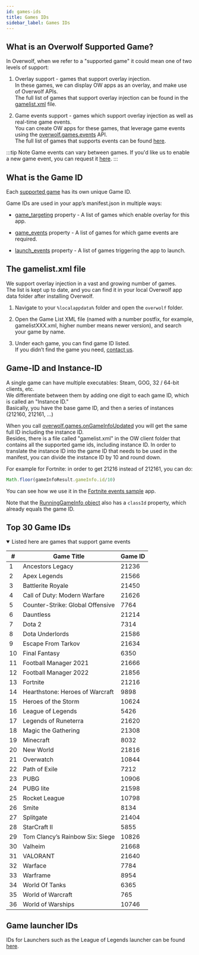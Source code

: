 ```yaml
---
id: games-ids
title: Games IDs
sidebar_label: Games IDs
---
```


## What is an Overwolf Supported Game?

In Overwolf, when we refer to a "supported game" it could mean one of two levels of support:

1. Overlay support - games that support overlay injection.  
   In these games, we can display OW apps as an overlay, and make use of Overwolf APIs.  
   The full list of games that support overlay injection can be found in the [gamelist.xml](#the-gamelistxml-file) file.

2. Game events support - games which support overlay injection as well as real-time game events.  
   You can create OW apps for these games, that leverage game events using the [overwolf.games.events](overwolf-games-events) API.   
   The full list of games that supports events can be found [here](../status/all).

 :::tip Note
 Game events can vary between games. If you'd like us to enable a new game event, you can request it [here](https://discuss.overwolf.com/c/game-events-features/42).
 :::

## What is the Game ID

Each [supported game](#what-is-an-overwolf-supported-game) has its own unique Game ID.

Game IDs are used in your app’s manifest.json in multiple ways:  

* [game_targeting](manifest-json#game_targeting) property - A list of games which enable overlay for this app.  

* [game_events](manifest-json#game_events) property - A list of games for which game events are required.

* [launch_events](manifest-json#launch_events) property -  A list of games triggering the app to launch.

## The gamelist.xml file

We support overlay injection in a vast and growing number of games.  
The list is kept up to date, and you can find it in your local Overwolf app data folder after installing Overwolf.

1. Navigate to your `%localappdata%` folder and open the `overwolf` folder.

2. Open the Game List XML file (named with a number postfix, for example, gamelistXXX.xml, higher number means newer version), and search your game by name.

3. Under each game, you can find game ID listed.  
   If you didn’t find the game you need, [contact us](../support/contact-us).

## Game-ID and Instance-ID

A single game can have multiple executables: Steam, GOG, 32 / 64-bit clients, etc.  
We differentiate between them by adding one digit to each game ID, which is called an "Instance ID."  
Basically, you have the base game ID, and then a series of instances (212160, 212161, …) 

When you call [overwolf.games.onGameInfoUpdated](overwolf-games#ongameinfoupdated) you will get the same full ID including the instance ID.  
Besides, there is a file called "gamelist.xml" in the OW client folder that contains all the supported game ids, including instance ID.
In order to translate the instance ID into the game ID that needs to be used in the manifest, you can divide the instance ID by 10 and round down.

For example for Fortnite: in order to get 21216 instead of 212161, you can do:

```js
Math.floor(gameInfoResult.gameInfo.id/10)
```

You can see how we use it in the [Fortnite events sample](https://github.com/overwolf/events-sample-apps/blob/master/fortnite-sample-app/main.js#L81) app.

Note that the [RunningGameInfo object](overwolf-games#runninggameinfo-object) also has a `classId` property, which already equals the game ID.

## Top 30 Game IDs

<details open>
<summary>Listed here are games that support game events</summary>

| # | Game Title | Game ID |
| --- | --- | --- |
| 1 | Ancestors Legacy | 21236 |
| 2 | Apex Legends | 21566 |
| 3 | Battlerite Royale | 21450 |
| 4 | Call of Duty: Modern Warfare | 21626 |
| 5 | Counter-Strike: Global Offensive | 7764 |
| 6 | Dauntless | 21214 |
| 7 | Dota 2 | 7314 |
| 8 | Dota Underlords | 21586 |
| 9 | Escape From Tarkov | 21634 |
| 10 | Final Fantasy | 6350 |
| 11 | Football Manager 2021 | 21666 |
| 12 | Football Manager 2022 | 21856 |
| 13 | Fortnite | 21216 |
| 14 | Hearthstone: Heroes of Warcraft | 9898 |
| 15 | Heroes of the Storm | 10624 |
| 16 | League of Legends | 5426 |
| 17 | Legends of Runeterra | 21620 |
| 18 | Magic the Gathering | 21308 |
| 19 | Minecraft | 8032 |
| 20 | New World | 21816 |
| 21 | Overwatch | 10844 |
| 22 | Path of Exile | 7212 |
| 23 | PUBG | 10906 |
| 24 | PUBG lite | 21598 |
| 25 | Rocket League | 10798 |
| 26 | Smite | 8134 |
| 27 | Splitgate | 21404 |
| 28 | StarCraft II | 5855 |
| 29 | Tom Clancy’s Rainbow Six: Siege | 10826 |
| 30 | Valheim | 21668 |
| 31 | VALORANT | 21640 |
| 32 | Warface | 7784 |
| 33 | Warframe | 8954 |
| 34 | World Of Tanks | 6365 |
| 35 | World of Warcraft | 765 |
| 36 | World of Warships | 10746 |

</details>

## Game launcher IDs

IDs for Launchers such as the League of Legends launcher can be found [here](launchers-ids).
